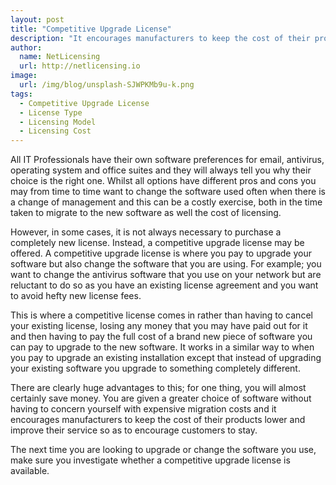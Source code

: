 ```yaml
---
layout: post
title: "Competitive Upgrade License"
description: "It encourages manufacturers to keep the cost of their products lower and improve their service so as to encourage customers to stay"
author:
  name: NetLicensing
  url: http://netlicensing.io
image:
  url: /img/blog/unsplash-SJWPKMb9u-k.png
tags:
  - Competitive Upgrade License
  - License Type
  - Licensing Model
  - Licensing Cost
---
```


All IT Professionals have their own software preferences for email, antivirus, operating system and office suites and they will always tell you why their choice is the right one. Whilst all options have different pros and cons you may from time to time want to change the software used often when there is a change of management and this can be a costly exercise, both in the time taken to migrate to the new software as well the cost of licensing.

However, in some cases, it is not always necessary to purchase a completely new license. Instead, a competitive upgrade license may be offered. A competitive upgrade license is where you pay to upgrade your software but also change the software that you are using. For example; you want to change the antivirus software that you use on your network but are reluctant to do so as you have an existing license agreement and you want to avoid hefty new license fees.

This is where a competitive license comes in rather than having to cancel your existing license, losing any money that you may have paid out for it and then having to pay the full cost of a brand new piece of software you can pay to upgrade to the new software. It works in a similar way to when you pay to upgrade an existing installation except that instead of upgrading your existing software you upgrade to something completely different.

There are clearly huge advantages to this; for one thing, you will almost certainly save money. You are given a greater choice of software without having to concern yourself with expensive migration costs and it encourages manufacturers to keep the cost of their products lower and improve their service so as to encourage customers to stay.

The next time you are looking to upgrade or change the software you use, make sure you investigate whether a competitive upgrade license is available.
